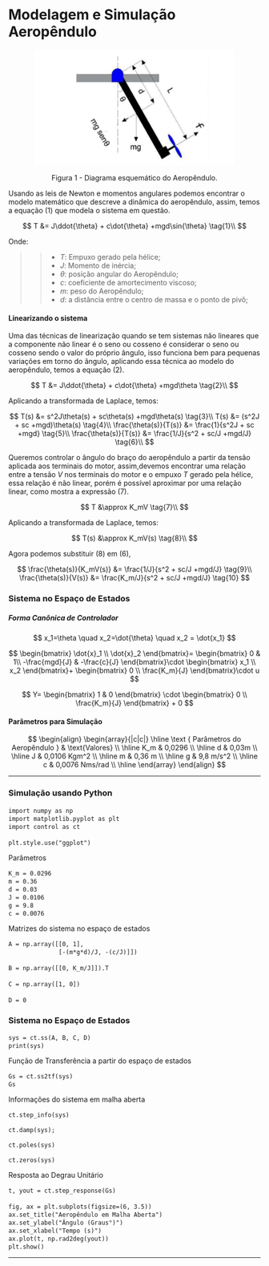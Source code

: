 
# Modelagem e Simulação Aeropêndulo

<script src='https://cdnjs.cloudflare.com/ajax/libs/mathjax/2.7.4/MathJax.js?config=default'></script>


<center>
<div class="figure" >
  <img src="utils/aeropendulo.png"
       width="400"> 
  <p>Figura 1 - Diagrama esquemático do Aeropêndulo.</p>
</div>
</center>

Usando as leis de Newton e momentos angulares podemos encontrar o modelo matemático que descreve a dinâmica do aeropêndulo, assim, temos a equação $(1)$ que modela o sistema em questão.

$$
    T &= J\ddot{\theta} + c\dot{\theta} +mgd\sin{\theta} \tag{1}\\
$$


Onde:

>> + $T$: Empuxo gerado pela hélice;
>> + $J$: Momento de inércia;
>> + $\theta$: posição angular do Aeropêndulo;
>> + $c$: coeficiente de amortecimento viscoso;
>> + $m$: peso do Aeropêndulo;
>> + $d$: a distância entre o centro de massa e o ponto de pivô;

#### Linearizando o sistema

Uma das técnicas de linearização quando se tem sistemas não lineares que a componente não linear é o seno ou cosseno é  considerar o seno ou cosseno sendo o valor do próprio ângulo, isso funciona bem para pequenas variações em torno do ângulo, aplicando essa técnica ao modelo do aeropêndulo, temos a equação $(2)$.

$$
    T &= J\ddot{\theta} + c\dot{\theta} +mgd\theta \tag{2}\\
$$

Aplicando a transformada de Laplace, temos:

$$
    T(s) &= s^2J\theta(s) + sc\theta(s) +mgd\theta(s) \tag{3}\\
    T(s) &= (s^2J + sc +mgd)\theta(s) \tag{4}\\
    \frac{\theta(s)}{T(s)} &= \frac{1}{s^2J + sc +mgd} \tag{5}\\
    \frac{\theta(s)}{T(s)} &= \frac{1/J}{s^2 + sc/J +mgd/J} \tag{6}\\
$$

Queremos controlar o ângulo do braço do aeropêndulo  a partir da tensão aplicada aos terminais do motor, assim,devemos encontrar uma relação entre a tensão $V$ nos terminais do motor e o empuxo $T$ gerado pela hélice, essa relação é não linear, porém é possível aproximar por uma relação linear, como mostra a expressão $(7)$.

$$
    T &\approx K_mV \tag{7}\\
$$

Aplicando a transformada de Laplace, temos:

$$
    T(s) &\approx K_mV(s) \tag{8}\\
$$

Agora podemos substituir $(8)$ em $(6)$,

$$
    \frac{\theta(s)}{K_mV(s)} &= \frac{1/J}{s^2 + sc/J +mgd/J} \tag{9}\\
    \frac{\theta(s)}{V(s)} &= \frac{K_m/J}{s^2 + sc/J +mgd/J} \tag{10}
$$


### Sistema no Espaço de Estados

##### Forma Canônica de Controlador

$$
    x_1=\theta \quad x_2=\dot{\theta} \quad x_2 = \dot{x_1}
$$


$$
\begin{bmatrix}
    \dot{x}_1 \\
    \dot{x}_2
\end{bmatrix}=
\begin{bmatrix}
    0             & 1\\
    -\frac{mgd}{J} & -\frac{c}{J}
\end{bmatrix}\cdot 
\begin{bmatrix}
    x_1 \\
    x_2
\end{bmatrix}+
\begin{bmatrix}
    0 \\
    \frac{K_m}{J}
\end{bmatrix}\cdot u
$$

$$
Y= \begin{bmatrix}
    1 & 0
\end{bmatrix} \cdot
\begin{bmatrix}
    0 \\
    \frac{K_m}{J}
\end{bmatrix} + 0
$$


#### Parâmetros para Simulação

$$
\begin{align}
\begin{array}{|c|c|}                                        \hline
\text { Parâmetros do Aeropêndulo } & \text{Valores}      \\ \hline
K_m     &   0,0296                                        \\ \hline
d       &   0,03m                                         \\ \hline
J       &   0,0106 Kgm^2                                  \\ \hline
m       &   0,36 m                                        \\ \hline
g       &   9,8 m/s^2                                     \\ \hline
c       &   0,0076 Nms/rad                                \\ \hline
\end{array}
\end{align}
$$

---

### Simulação usando Python


```
import numpy as np
import matplotlib.pyplot as plt
import control as ct

plt.style.use("ggplot")
```

Parâmetros

```
K_m = 0.0296
m = 0.36
d = 0.03
J = 0.0106
g = 9.8
c = 0.0076
```

Matrizes do sistema no espaço de estados

```
A = np.array([[0, 1],
              [-(m*g*d)/J, -(c/J)]])

B = np.array([[0, K_m/J]]).T

C = np.array([1, 0])

D = 0
```

### Sistema no Espaço de Estados

```
sys = ct.ss(A, B, C, D)
print(sys)
```

Função de Transferência a partir do espaço de estados

```
Gs = ct.ss2tf(sys)
Gs
```

Informações do sistema em malha aberta

```
ct.step_info(sys)
```

```
ct.damp(sys);
```

```
ct.poles(sys)
```

```
ct.zeros(sys)
```

Resposta ao Degrau Unitário

```
t, yout = ct.step_response(Gs)

fig, ax = plt.subplots(figsize=(6, 3.5))
ax.set_title("Aeropêndulo em Malha Aberta")
ax.set_ylabel("Ângulo (Graus°)")
ax.set_xlabel("Tempo (s)")
ax.plot(t, np.rad2deg(yout))
plt.show()
```

---


